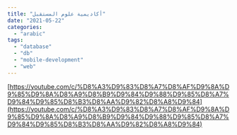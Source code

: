 ```yaml
---
title: "أكاديمية علوم المستقبل"
date: "2021-05-22"
categories:
  - "arabic"
tags:
  - "database"
  - "db"
  - "mobile-development"
  - "web"
---
```


[https://youtube.com/c/%D8%A3%D9%83%D8%A7%D8%AF%D9%8A%D9%85%D9%8A%D8%A9%D8%B9%D9%84%D9%88%D9%85%D8%A7%D9%84%D9%85%D8%B3%D8%AA%D9%82%D8%A8%D9%84](https://youtube.com/c/%D8%A3%D9%83%D8%A7%D8%AF%D9%8A%D9%85%D9%8A%D8%A9%D8%B9%D9%84%D9%88%D9%85%D8%A7%D9%84%D9%85%D8%B3%D8%AA%D9%82%D8%A8%D9%84)
